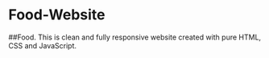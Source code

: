 # Food-Website
##Food.
This is clean and fully responsive website created with pure HTML, CSS and JavaScript.
